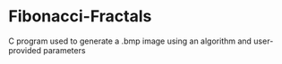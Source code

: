 # Fibonacci-Fractals
C program used to generate a .bmp image using an algorithm and user-provided parameters
